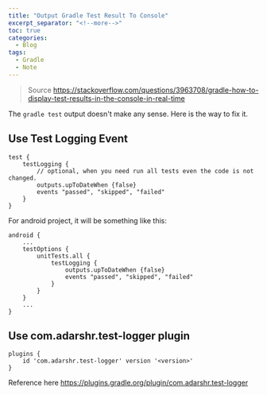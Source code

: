 ```yaml
---
title: "Output Gradle Test Result To Console"
excerpt_separator: "<!--more-->"
toc: true
categories:
  - Blog
tags:
  - Gradle
  - Note
---
```


> Source https://stackoverflow.com/questions/3963708/gradle-how-to-display-test-results-in-the-console-in-real-time

The `gradle test` output doesn't make any sense. Here is the way to fix it.

## Use Test Logging Event
```
test {
    testLogging {
        // optional, when you need run all tests even the code is not changed.
        outputs.upToDateWhen {false}
        events "passed", "skipped", "failed"
    }
}
```

For android project, it will be something like this:
```
android {
    ...
    testOptions {
        unitTests.all {
            testLogging {
                outputs.upToDateWhen {false}
                events "passed", "skipped", "failed"
            }
        }
    }
    ...
}
```

## Use com.adarshr.test-logger plugin
```
plugins {
    id 'com.adarshr.test-logger' version '<version>'
}
```
Reference here https://plugins.gradle.org/plugin/com.adarshr.test-logger



